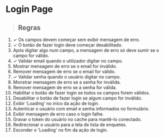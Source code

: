 # Login Page

> ## Regras
1. ✓ Os campos devem começar sem exibir mensagem de erro.
2. ✓ O botão de fazer login deve começar desabilitado.
3. Após digitar algo num campo, a mensagem de erro só deve sumir se o campo for válido.
4. ✓ Validar email quando o utilizador digitar no campo.
5. Mostrar mensagem de erro se o email for inválido.
6. Remover mensagem de erro se o email for válido.
7. ✓ Validar senha quando o usuário digitar no campo.
8. Monstrar mensagem de erro se a senha for inválida.
9. Remover mensagem de erro se a senha for válida.
10. Habilitar o botão de fazer login se todos os campos forem válidos.
11. Desabilitar o botão de fazer login se algum campo for inválido.
12. Exibir 'Loading' no iníco da ação de login.
13. Autenticar o usuário com email e senha informados no formulário.
14. Exibir mensagem de erro caso o login falhe.
15. Gravar o token do usuário no cache para mantê-lo conectado.
16. Redirecionar o usuário para a tela de lista de enquetes.
17. Esconder o 'Loading' no fim da ação de login.

